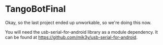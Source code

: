 # TangoBotFinal
Okay, so the last project ended up unworkable, so we're doing this now.

You will need the usb-serial-for-android library as a module dependency. It can be found at https://github.com/mik3y/usb-serial-for-android.
